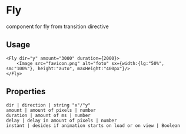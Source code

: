 # Fly

component for fly from transition directive

## Usage
```text
<Fly dir="y" amount="3000" duration={2000}>
    <Image src="favicon.png" alt="foto" sx={width:{lg:"50%", sm:"100%"}, height:"auto", maxHeight:"400px"}/>
</Fly>
```

## Properties
```properties
dir | direction | string "x"/"y"
amount | amount of pixels | number
duration | amount of ms | number
delay | delay in amount of pixels | number
instant | desides if animation starts on load or on view | Boolean
```
